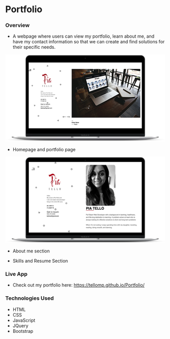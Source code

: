 # Portfolio

### Overview
* A webpage where users can view my portfolio, learn about me, and have my contact information so that we can create and find solutions for their specific needs.


![alt text][portfolio]

[portfolio]: https://github.com/tellomp/Portfolio/blob/master/images/portfolio.png "Portfolio"


* Homepage and portfolio page


![alt text][logo]

[logo]: https://github.com/tellomp/Portfolio/blob/master/images/home.png "About Me"


* About me section

* Skills and Resume Section

### Live App
* Check out my portfolio here: https://tellomp.github.io/Portfolio/

### Technologies Used
* HTML
* CSS
* JavaScript
* JQuery
* Bootstrap
